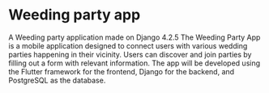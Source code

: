 # Weeding party app

A Weeding party application made on Django 4.2.5
The Weeding Party App is a mobile application designed to connect users with various wedding parties happening in their vicinity. Users can discover and join parties by filling out a form with relevant information. The app will be developed using the Flutter framework for the frontend, Django for the backend, and PostgreSQL as the database.
